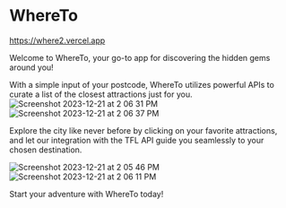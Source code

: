 # WhereTo
https://where2.vercel.app

Welcome to WhereTo, your go-to app for discovering the hidden gems around you! 

With a simple input of your postcode, WhereTo utilizes powerful APIs to curate a list of the closest attractions just for you. 
![Screenshot 2023-12-21 at 2 06 31 PM](https://github.com/joeykyleung/WhereTo/assets/77413460/e758be58-b24a-4123-821a-7c0291ae78c2)
![Screenshot 2023-12-21 at 2 06 37 PM](https://github.com/joeykyleung/WhereTo/assets/77413460/83b4263d-92f4-4809-856f-45caf512af83)

Explore the city like never before by clicking on your favorite attractions, and let our integration with the TFL API guide you seamlessly to your chosen destination.

![Screenshot 2023-12-21 at 2 05 46 PM](https://github.com/joeykyleung/WhereTo/assets/77413460/58f244d9-1483-4f38-af29-294cf6024884)
![Screenshot 2023-12-21 at 2 06 11 PM](https://github.com/joeykyleung/WhereTo/assets/77413460/1a0c0978-191a-4089-a480-8f7b2c7cb927)

Start your adventure with WhereTo today!
